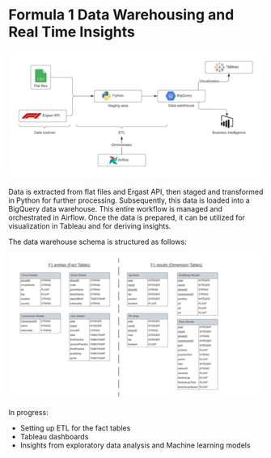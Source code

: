# Formula 1 Data Warehousing and Real Time Insights

![Process](Docs/Flowchart.jpeg)

Data is extracted from flat files and Ergast API, then staged and transformed in Python for further processing. Subsequently, this data is loaded into a BigQuery data warehouse. This entire workflow is managed and orchestrated in Airflow. Once the data is prepared, it can be utilized for visualization in Tableau and for deriving insights.

The data warehouse schema is structured as follows:

![Process](Docs/schema.jpeg)


In progress:

- Setting up ETL for the fact tables
- Tableau dashboards
- Insights from exploratory data analysis and Machine learning models